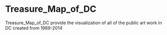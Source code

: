 # Treasure_Map_of_DC
Treasure_Map_of_DC provide the visualization of all of the public art work in DC created from 1989-2014

